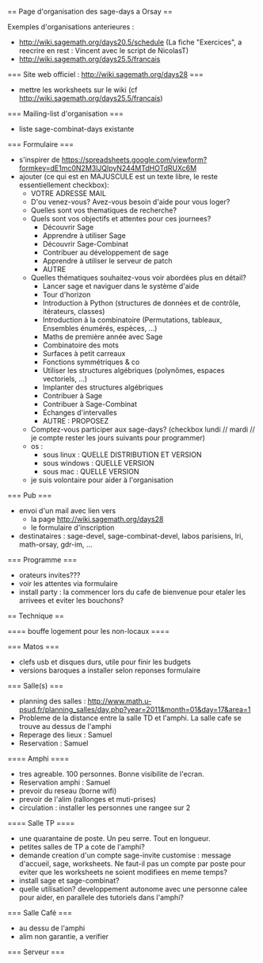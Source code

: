 == Page d'organisation des sage-days a Orsay ==

Exemples d'organisations anterieures : 
  * http://wiki.sagemath.org/days20.5/schedule  (La fiche "Exercices", a reecrire en rest : Vincent avec le script de NicolasT)
  * http://wiki.sagemath.org/days25.5/francais


=== Site web officiel : http://wiki.sagemath.org/days28 ===
  * mettre les worksheets sur le wiki (cf http://wiki.sagemath.org/days25.5/francais)


=== Mailing-list d'organisation ===
  * liste sage-combinat-days existante


=== Formulaire ===
  * s'inspirer de https://spreadsheets.google.com/viewform?formkey=dE1mc0N2M3lJQlpyN244MTdHOTdRUXc6M
  * ajouter (ce qui est en MAJUSCULE est un texte libre, le reste essentiellement checkbox):
    * VOTRE ADRESSE MAIL
    * D'ou venez-vous? Avez-vous besoin d'aide pour vous loger?
    * Quelles sont vos thematiques de recherche?
    * Quels sont vos objectifs et attentes pour ces journees?
      * Découvrir Sage
      * Apprendre à utiliser Sage
      * Découvrir Sage-Combinat
      * Contribuer au développement de sage
      * Apprendre à utiliser le serveur de patch
      * AUTRE
    * Quelles thématiques souhaitez-vous voir abordées plus en détail?
      * Lancer sage et naviguer dans le système d'aide
      * Tour d'horizon
      * Introduction à Python (structures de données et de contrôle, itérateurs, classes)
      * Introduction à la combinatoire (Permutations, tableaux, Ensembles énumérés, espèces, ...)
      * Maths de première année avec Sage
      * Combinatoire des mots
      * Surfaces à petit carreaux
      * Fonctions symmétriques & co
      * Utiliser les structures algébriques (polynômes, espaces vectoriels, ...)
      * Implanter des structures algébriques
      * Contribuer à Sage
      * Contribuer à Sage-Combinat
      * Échanges d'intervalles
      * AUTRE : PROPOSEZ
    * Comptez-vous participer aux sage-days? (checkbox lundi // mardi // je compte rester les jours suivants pour programmer)
    * os : 
      * sous linux : QUELLE DISTRIBUTION ET VERSION
      * sous windows : QUELLE VERSION
      * sous mac : QUELLE VERSION
    * je suis volontaire pour aider à l'organisation


=== Pub ===
  * envoi d'un mail avec lien vers 
    * la page http://wiki.sagemath.org/days28
    * le formulaire d'inscription
  * destinataires : sage-devel, sage-combinat-devel, labos parisiens, lri, math-orsay, gdr-im, ...



=== Programme ===
  * orateurs invites???
  * voir les attentes via formulaire
  * install party : la commencer lors du cafe de bienvenue pour etaler les arrivees et eviter les bouchons?



== Technique ==

==== bouffe logement pour les non-locaux ====



=== Matos ===
  * clefs usb et disques durs, utile pour finir les budgets
  * versions baroques a installer selon reponses formulaire


=== Salle(s) ===
  * planning des salles : http://www.math.u-psud.fr/planning_salles/day.php?year=2011&month=01&day=17&area=1
  * Probleme de la distance entre la salle TD et l'amphi. La salle cafe se trouve au dessus de l'amphi
  * Reperage des lieux : Samuel
  * Reservation : Samuel

==== Amphi ====
  * tres agreable. 100 personnes. Bonne visibilite de l'ecran.
  * Reservation amphi : Samuel
  * prevoir du reseau (borne wifi)
  * prevoir de l'alim (rallonges et muti-prises)
  * circulation : installer les personnes une rangee sur 2


==== Salle TP ====
  * une quarantaine de poste. Un peu serre. Tout en longueur.
  * petites salles de TP a cote de l'amphi?
  * demande creation d'un compte sage-invite customise : message d'accueil, sage, worksheets. Ne faut-il pas un compte par poste pour eviter que les worksheets ne soient modifiees en meme temps?
  * install sage et sage-combinat?
  * quelle utilisation? developpement autonome avec une personne calee pour aider, en parallele des tutoriels dans l'amphi?

=== Salle Café ===
  * au dessu de l'amphi
  * alim non garantie, a verifier



=== Serveur ===
